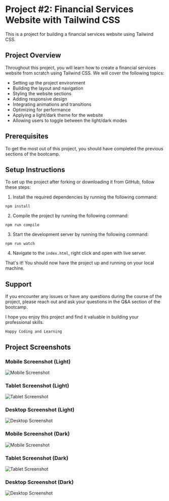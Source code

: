 # Project #2: Financial Services Website with Tailwind CSS

This is a project for building a financial services website using Tailwind CSS.

## Project Overview

Throughout this project, you will learn how to create a financial services website from scratch using Tailwind CSS. We will cover the following topics:

- Setting up the project environment
- Building the layout and navigation
- Styling the website sections
- Adding responsive design
- Integrating animations and transitions
- Optimizing for performance
- Applying a light/dark theme for the website
- Allowing users to toggle between the light/dark modes

## Prerequisites

To get the most out of this project, you should have completed the previous sections of the bootcamp.

## Setup Instructions

To set up the project after forking or downloading it from GitHub, follow these steps:

1. Install the required dependencies by running the following command:

```
npm install
```

2. Compile the project by running the following command:

```
npm run compile
```

3. Start the development server by running the following command:

```
npm run watch
```

4. Navigate to the `index.html`, right click and open with live server.

That's it! You should now have the project up and running on your local machine.

## Support

If you encounter any issues or have any questions during the course of the project, please reach out and ask your questions in the Q&A section of the bootcamp.

I hope you enjoy this project and find it valuable in building your professional skills.

```
Happy Coding and Learning
```

## Project Screenshots

### Mobile Screenshot (Light)

![Mobile Screenshot](<Project_Screenshots/1-Tailwind-CSS-Project-2-Financial-Services-Website-Mobile-(Light).png>)

### Tablet Screenshot (Light)

![Tablet Screenshot](<Project_Screenshots/2-Tailwind-CSS-Project-2-Financial-Services-Website-Tablet-(Light).png>)

### Desktop Screenshot (Light)

![Desktop Screenshot](<Project_Screenshots/3-Tailwind-CSS-Project-2-Financial-Services-Website-Desktop(Light).png>)

### Mobile Screenshot (Dark)

![Mobile Screenshot](<Project_Screenshots/4-Tailwind-CSS-Project-2-Financial-Services-Website-Mobile-(Dark).png>)

### Tablet Screenshot (Dark)

![Tablet Screenshot](<Project_Screenshots/5-Tailwind-CSS-Project-2-Financial-Services-Website-Tablet-(Dark).png>)

### Desktop Screenshot (Dark)

![Desktop Screenshot](<Project_Screenshots/6-Tailwind-CSS-Project-2-Financial-Services-Website-Desktop-(Dark).png>)
